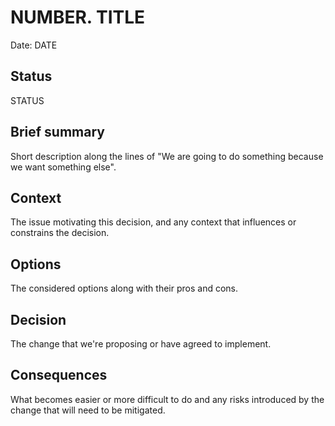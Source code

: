 # NUMBER. TITLE

Date: DATE

## Status

STATUS

## Brief summary

Short description along the lines of "We are going to do something because we want
something else".

## Context

The issue motivating this decision, and any context that influences or constrains the decision.

## Options

The considered options along with their pros and cons.

## Decision

The change that we're proposing or have agreed to implement.

## Consequences

What becomes easier or more difficult to do and any risks introduced by the change that will need to be mitigated.
